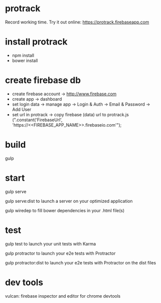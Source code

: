 # protrack
Record working time. Try it out online: https://protrack.firebaseapp.com

# install protrack
- npm install
- bower install

# create firebase db
- create firebase account -> http://www.firebase.com
- create app -> dashboard
- set login data -> manage app -> Login & Auth -> Email & Password -> Add User
- set url in protrack -> copy firebase (data) url to protrack.js (".constant('FirebaseUrl', 'https://<<FIREBASE_APP_NAME>>.firebaseio.com'");

# build
gulp

# start
gulp serve

gulp serve:dist to launch a server on your optimized application

gulp wiredep to fill bower dependencies in your .html file(s)

# test
gulp test to launch your unit tests with Karma

gulp protractor to launch your e2e tests with Protractor

gulp protractor:dist to launch your e2e tests with Protractor on the dist files

# dev tools
vulcan: firebase inspector and editor for chrome devtools

